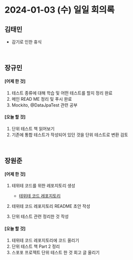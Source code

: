 # 2024-01-03 (수) 일일 회의록

## 김태민

- 감기로 인한 휴식

<br>

## 장규민

#### [어제 한 것]

1. 테스트 종류에 대해 학습 및 어떤 테스트를 할지 정리 완료
2. 메인 READ ME 정리 및 푸시 완료
3. Mockito, @DataJpaTest 관련 공부

#### [오늘 할 것]

1. 단위 테스트 책 읽어보기
2. 기존에 통합 테스트가 작성되어 있던 것을 단위 테스트로 변환 검토

<br>

## 장원준

#### [어제 한 것]

1. 테위테 코드를 위한 레포지토리 생성

   - [테위테 코드 레포지토리](https://github.com/KKS-TWT/Te-Wi-Te-code)

2. 테위테 코드 레포지토리 README 초안 작성
3. 단위 테스트 관련 정리한 것 작성

#### [오늘 할 것]

1. 테위테 코드 레포지토리에 코드 올리기
2. 단위 테스트 책 Part 2 정리
3. 스포포 프로젝트 단위 테스트 한 것 회고 글 올리기
